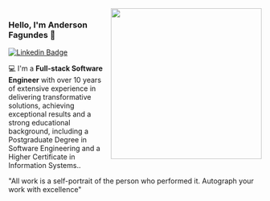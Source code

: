 <img align="right" src="https://github.com/andersonfagundes/andersonfagundes/assets/46789255/eb694765-c30a-41b7-817a-b45294130313" width="300"/>

### Hello, I'm Anderson Fagundes 👋

[![Linkedin Badge](https://img.shields.io/badge/-Anderson%20Fagundes-3333cc?style=flat-square&logo=Linkedin&logoColor=white&link=https://www.linkedin.com/in/anderson-fagundes/)](https://www.linkedin.com/in/anderson-fagundes/)

💻 I'm a **Full-stack Software Engineer** with over 10 years of extensive experience in delivering transformative solutions, achieving exceptional results and a strong educational background, including a Postgraduate Degree in Software Engineering and a Higher Certificate in Information Systems..

"All work is a self-portrait of the person who performed it. Autograph your work with excellence"
